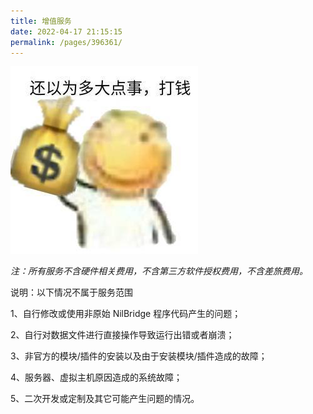 ```yaml
---
title: 增值服务
date: 2022-04-17 21:15:15
permalink: /pages/396361/
---
```


![](/img/pages/give_money.jpg)

*注：所有服务不含硬件相关费用，不含第三方软件授权费用，不含差旅费用。*

说明：以下情况不属于服务范围

1、自行修改或使用非原始 NilBridge 程序代码产生的问题；

2、自行对数据文件进行直接操作导致运行出错或者崩溃；

3、非官方的模块/插件的安装以及由于安装模块/插件造成的故障；

4、服务器、虚拟主机原因造成的系统故障；

5、二次开发或定制及其它可能产生问题的情况。